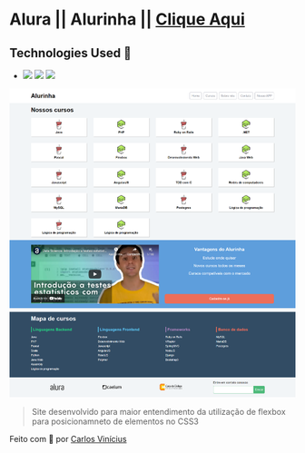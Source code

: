 # Alura || Alurinha  || <a href="https://alurinha-carlos-vinicius.vercel.app">Clique Aqui</a>

## Technologies Used 🧩

*  <img src="https://img.shields.io/badge/HTML5-E34F26?style=for-the-badge&logo=html5&logoColor=white" /> <img src="https://img.shields.io/badge/CSS3-1572B6?style=for-the-badge&logo=css3&logoColor=white"/>  <img src="https://img.shields.io/badge/Material--UI-0081CB?style=for-the-badge&logo=material-ui&logoColor=white"/>


<img src="img/site.png" alt="exemplo imagem">

> Site desenvolvido para maior entendimento da utilização de flexbox para posicionamneto de elementos no CSS3

Feito com **💜** por <a href="https://www.linkedin.com/in/carlosvini/">Carlos Vinícius</a>